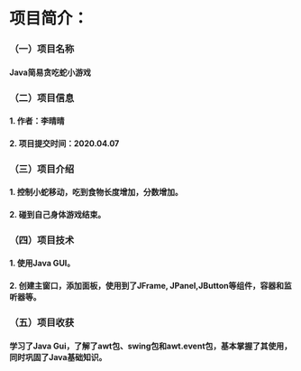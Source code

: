 # 项目简介：

### （一）项目名称

#### Java简易贪吃蛇小游戏



### （二）项目信息

#### 1. 作者：李晴晴

#### 2. 项目提交时间：2020.04.07



### （三）项目介绍

#### 1. 控制小蛇移动，吃到食物长度增加，分数增加。

#### 2. 碰到自己身体游戏结束。



### （四）项目技术

#### 1. 使用Java GUI。

#### 2. 创建主窗口，添加面板，使用到了JFrame, JPanel,JButton等组件，容器和监听器等。



### （五）项目收获

#### 学习了Java Gui，了解了awt包、swing包和awt.event包，基本掌握了其使用，同时巩固了Java基础知识。



